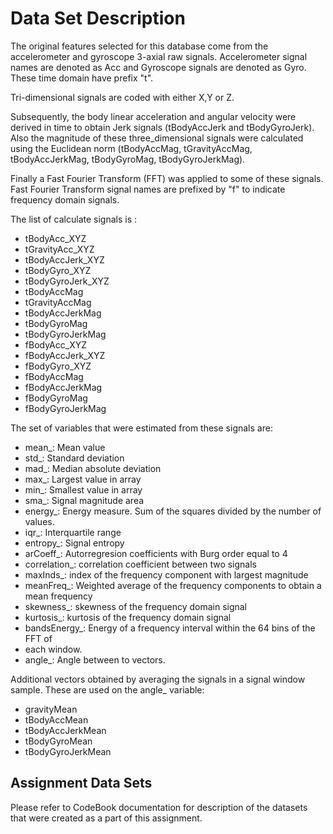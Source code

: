 Data Set Description
====================

The original features selected for this database come from the accelerometer and 
gyroscope 3-axial raw signals.
Accelerometer signal names are denoted as Acc and Gyroscope signals are denoted 
as Gyro. 
These time domain have prefix "t". 

Tri-dimensional signals are coded with either
X,Y or Z.

Subsequently, the body linear acceleration and angular velocity were derived in 
time to obtain Jerk signals (tBodyAccJerk and tBodyGyroJerk). Also the magnitude 
of these three_dimensional signals were calculated using the Euclidean norm 
(tBodyAccMag, tGravityAccMag, tBodyAccJerkMag, tBodyGyroMag, tBodyGyroJerkMag). 

Finally a Fast Fourier Transform (FFT) was applied to some of these signals.
Fast Fourier Transform signal names are prefixed by "f" to indicate frequency domain 
signals.

The list of calculate signals is :

* tBodyAcc_XYZ
* tGravityAcc_XYZ
* tBodyAccJerk_XYZ
* tBodyGyro_XYZ
* tBodyGyroJerk_XYZ
* tBodyAccMag
* tGravityAccMag
* tBodyAccJerkMag
* tBodyGyroMag
* tBodyGyroJerkMag
* fBodyAcc_XYZ
* fBodyAccJerk_XYZ
* fBodyGyro_XYZ
* fBodyAccMag
* fBodyAccJerkMag
* fBodyGyroMag
* fBodyGyroJerkMag

The set of variables that were estimated from these signals are: 

* mean_: Mean value
* std_: Standard deviation
* mad_: Median absolute deviation
* max_: Largest value in array
* min_: Smallest value in array
* sma_: Signal magnitude area
* energy_: Energy measure. Sum of the squares divided by the number of values.
* iqr_: Interquartile range
* entropy_: Signal entropy
* arCoeff_: Autorregresion coefficients with Burg order equal to 4
* correlation_: correlation coefficient between two signals
* maxInds_: index of the frequency component with largest magnitude
* meanFreq_: Weighted average of the frequency components to obtain a mean frequency
* skewness_: skewness of the frequency domain signal
* kurtosis_: kurtosis of the frequency domain signal
* bandsEnergy_: Energy of a frequency interval within the 64 bins of the FFT of
* each window.
* angle_: Angle between to vectors.


Additional vectors obtained by averaging the signals in a signal window sample. 
These are used on the angle_ variable:

* gravityMean
* tBodyAccMean
* tBodyAccJerkMean
* tBodyGyroMean
* tBodyGyroJerkMean

Assignment Data Sets
--------------------

Please refer to CodeBook documentation for description of the datasets that were
created as a part of this assignment.
